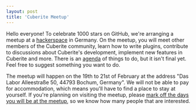 ```yaml
---
layout: post
title: 'Cuberite Meetup'
---
```

Hello everyone! To celebrate 1000 stars on GitHub, we're arranging a meetup at a [hackerspace](https://en.wikipedia.org/wiki/Hackerspace) in Germany. On the meetup, you will meet other members of the Cuberite community, learn how to write plugins, contribute to discussions about Cuberite's development, implement new features in Cuberite and more. There is an  [agenda](https://github.com/cuberite/MeetupAgenda2016) of things to do, but it isn't final yet. Feel free to suggest something you want to do.

The meetup will happen on the 19th to 21st of February at the address "Das Labor Alleestraße 50, 44793 Bochum, Germany". We will not be able to pay for accommodation, which means you'll have to find a place to stay at yourself. If you're planning on visiting the meetup, please [mark off the days you will be at the meetup](http://doodle.com/poll/ywaucxvcyzstt36z), so we know how many people that are interested.
